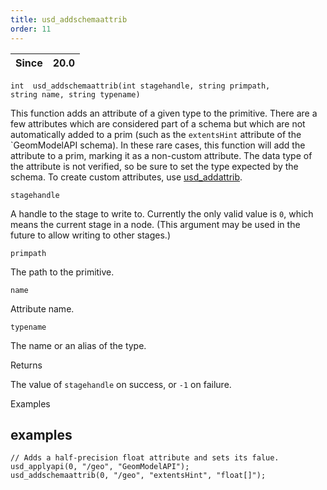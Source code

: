 ```yaml
---
title: usd_addschemaattrib
order: 11
---
```

| Since | 20.0 |
| --- | --- |

`int  usd_addschemaattrib(int stagehandle, string primpath, string name, string typename)`

This function adds an attribute of a given type to the primitive. There are a few attributes which are considered part of a schema but which are not automatically added to a prim (such as the `extentsHint` attribute of the \`GeomModelAPI schema). In these rare cases, this function will add the attribute to a prim, marking it as a non-custom attribute. The data type of the attribute is not verified, so be sure to set the type expected by the schema. To create custom attributes, use [usd_addattrib](usd_addattrib.html "Creates an attribute of a given type on a primitive.").

`stagehandle`

A handle to the stage to write to. Currently the only valid value is `0`, which means the current stage in a node. (This argument may be used in the future to allow writing to other stages.)

`primpath`

The path to the primitive.

`name`

Attribute name.

`typename`

The name or an alias of the type.

Returns

The value of `stagehandle` on success, or `-1` on failure.

Examples

## examples

```vex
// Adds a half-precision float attribute and sets its falue.
usd_applyapi(0, "/geo", "GeomModelAPI");
usd_addschemaattrib(0, "/geo", "extentsHint", "float[]");

```
